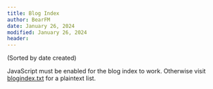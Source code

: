 ```yaml
---
title: Blog Index
author: BearFM
date: January 26, 2024
modified: January 26, 2024
header:
---
```


(Sorted by date created)

<div id="latestPost">
    JavaScript must be enabled for the blog index to work. Otherwise visit <a href="/blogindex.txt">blogindex.txt</a> for a plaintext list.
</div>


<div id="blogIndex">
</div>

[<script type="text/javascript" src="/blogIndex.js"></script>](blogIndex.js)